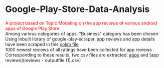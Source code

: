 # Google-Play-Store-Data-Analysis
<font color="red">A project based on Topic Modeling on the app reviews of various android apps of Google Play Store </font><br/>
Among various categories of apps, "Business" category has been chosen <br/>
Using inbuilt library of google-play-scraper, app reviews and app details have been scraped in this [colab file](Scrape_PlayStore.ipynb) <br/>
1000 newest reviews of all ratings have been collected for app reviews <br/>
Corresponding to these results, two csv files are extracted: [apps](business-apps.csv) and [app reviews](reviews - outputfile (1).csv)
